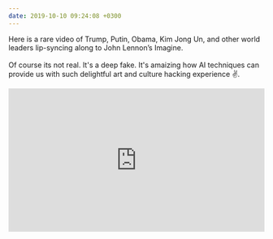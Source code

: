 ```yaml
---
date: 2019-10-10 09:24:08 +0300
---
```


Here is a rare video of Trump, Putin, Obama, Kim Jong Un, and other world leaders lip-syncing along to John Lennon’s Imagine.<br>
<br>
Of course its not real. It's a deep fake. It's amaizing how AI techniques can provide us with such delightful art and culture hacking experience :v:.

 <style>.embed-container { position: relative; padding-bottom: 56.25%; height: 0; overflow: hidden; max-width: 100%; } .embed-container iframe, .embed-container object, .embed-container embed { position: absolute; top: 0; left: 0; width: 100%; height: 100%; }</style><div class='embed-container'><iframe src='https://www.youtube.com/embed//Lfa5WvqBSq4' frameborder='0' allowfullscreen></iframe></div>
<div class="sharethis-inline-reaction-buttons"></div>
